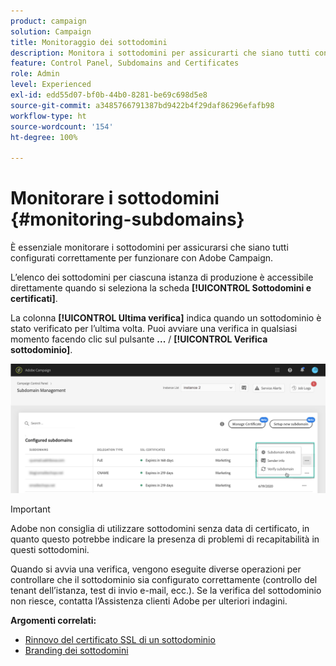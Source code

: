 ```yaml
---
product: campaign
solution: Campaign
title: Monitoraggio dei sottodomini
description: Monitora i sottodomini per assicurarti che siano tutti configurati correttamente per funzionare con Adobe Campaign.
feature: Control Panel, Subdomains and Certificates
role: Admin
level: Experienced
exl-id: edd55d07-bf0b-44b0-8281-be69c698d5e8
source-git-commit: a3485766791387bd9422b4f29daf86296efafb98
workflow-type: ht
source-wordcount: '154'
ht-degree: 100%

---
```



# Monitorare i sottodomini {#monitoring-subdomains}

È essenziale monitorare i sottodomini per assicurarsi che siano tutti configurati correttamente per funzionare con Adobe Campaign.

L’elenco dei sottodomini per ciascuna istanza di produzione è accessibile direttamente quando si seleziona la scheda **[!UICONTROL Sottodomini e certificati]**.

La colonna **[!UICONTROL Ultima verifica]** indica quando un sottodominio è stato verificato per l’ultima volta. Puoi avviare una verifica in qualsiasi momento facendo clic sul pulsante **...** / **[!UICONTROL Verifica sottodominio]**.

![](assets/subdomain_verification.png)

>[!IMPORTANT]
>
>Adobe non consiglia di utilizzare sottodomini senza data di certificato, in quanto questo potrebbe indicare la presenza di problemi di recapitabilità in questi sottodomini.

Quando si avvia una verifica, vengono eseguite diverse operazioni per controllare che il sottodominio sia configurato correttamente (controllo del tenant dell’istanza, test di invio e-mail, ecc.). Se la verifica del sottodominio non riesce, contatta l’Assistenza clienti Adobe per ulteriori indagini.

**Argomenti correlati:**

* [Rinnovo del certificato SSL di un sottodominio](../../subdomains-certificates/using/renewing-subdomain-certificate.md)
* [Branding dei sottodomini](../../subdomains-certificates/using/subdomains-branding.md)
